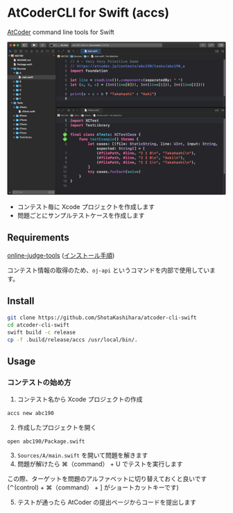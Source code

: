 # AtCoderCLI for Swift (accs)

[AtCoder](https://atcoder.jp/?lang=ja) command line tools for Swift

<img src="misc/top.png">

- コンテスト毎に Xcode プロジェクトを作成します
- 問題ごとにサンプルテストケースを作成します

## Requirements

[online-judge-tools](https://github.com/online-judge-tools/oj) ([インストール手順](https://github.com/online-judge-tools/oj#how-to-install))

コンテスト情報の取得のため、`oj-api` というコマンドを内部で使用しています。

## Install

```bash
git clone https://github.com/ShotaKashihara/atcoder-cli-swift
cd atcoder-cli-swift
swift build -c release
cp -f .build/release/accs /usr/local/bin/.
```

## Usage

### コンテストの始め方

1. コンテスト名から Xcode プロジェクトの作成

```bash
accs new abc190
```

2. 作成したプロジェクトを開く

```
open abc190/Package.swift
```

3. `Sources/A/main.swift` を開いて問題を解きます
4. 問題が解けたら ⌘（command） + U でテストを実行します

この際、ターゲットを問題のアルファベットに切り替えておくと良いです (⌃(control) + ⌘（command） + ] がショートカットキーです)

5. テストが通ったら AtCoder の提出ページからコードを提出します
